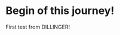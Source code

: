 # Begin of this journey!
First test from DILLINGER!
<!--stackedit_data:
eyJoaXN0b3J5IjpbMTk2MzQ4OTgyMV19
-->